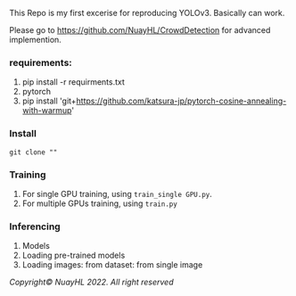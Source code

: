 This Repo is my first excerise for reproducing YOLOv3. Basically can work.

Please go to https://github.com/NuayHL/CrowdDetection for advanced implemention.

### requirements:

1. pip install -r requirments.txt
2. pytorch
3. pip install 'git+https://github.com/katsura-jp/pytorch-cosine-annealing-with-warmup'

### Install
```git clone ""```

### Training
1. For single GPU training, using `train_single GPU.py`.
2. For multiple GPUs training, using `train.py`

### Inferencing
1. Models
2. Loading pre-trained models
3. Loading images:
   from dataset:
   from single image
   
*Copyright© NuayHL 2022. All right reserved*